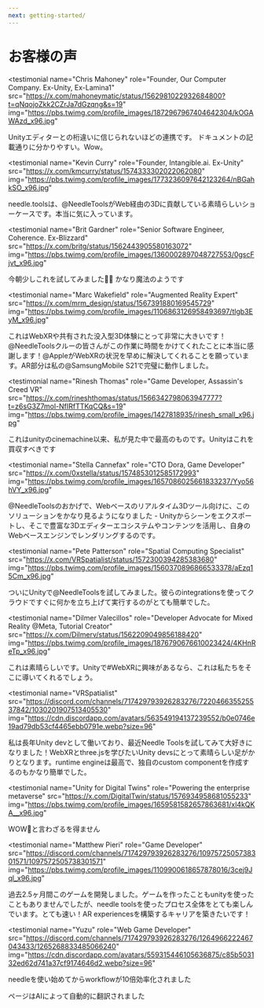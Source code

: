 ```yaml
---
next: getting-started/
---
```


# お客様の声

<p></p>

<testimonial
  name="Chris Mahoney"
  role="Founder, Our Computer Company. Ex-Unity, Ex-Lamina1"
  src="https://x.com/mahoneymatic/status/1562981022932684800?t=qNqojoZkk2CZrJa7dGzqng&s=19"
  img="https://pbs.twimg.com/profile_images/1872967967404642304/kOGAWAzd_x96.jpg"
>
Unityエディターとの桁違いに信じられないほどの連携です。
ドキュメントの記載通りに分かりやすい。Wow。
</testimonial>

<testimonial
  name="Kevin Curry"
  role="Founder, Intangible.ai. Ex-Unity"
  src="https://x.com/kmcurry/status/1574333302022062080"
  img="https://pbs.twimg.com/profile_images/1773236097642123264/nBGahkSO_x96.jpg"
>
needle.toolsは、@NeedleToolsがWeb経由の3Dに貢献している素晴らしいショーケースです。本当に気に入っています。
</testimonial>

<testimonial
  name="Brit Gardner"
  role="Senior Software Engineer, Coherence. Ex-Blizzard"
  src="https://x.com/britg/status/1562443905580163072"
  img="https://pbs.twimg.com/profile_images/1360002897048727553/0gscFjvt_x96.jpg"
>
今朝少しこれを試してみました🤯🤯 かなり魔法のようです
</testimonial>

<testimonial
  name="Marc Wakefield"
  role="Augmented Reality Expert"
  src="https://x.com/mrm_design/status/1567391880169545729"
  img="https://pbs.twimg.com/profile_images/1106863126958493697/tlgb3EyM_x96.jpg"
>
これはWebXRや共有された没入型3D体験にとって非常に大きいです！@NeedleToolsクルーの皆さんがこの作業に時間をかけてくれたことに本当に感謝します！@AppleがWebXRの状況を早めに解決してくれることを願っています。AR部分は私の@SamsungMobile S21で完璧に動作しました。
</testimonial>

<testimonial
  name="Rinesh Thomas"
  role="Game Developer, Assassin's Creed VR"
  src="https://x.com/rineshthomas/status/1566342798063947777?t=z6sG3Z7mol-NfIRfTTKqCQ&s=19"
  img="https://pbs.twimg.com/profile_images/1427818935/rinesh_small_x96.jpg"
>
これはunityのcinemachine以来、私が見た中で最高のものです。Unityはこれを買収すべきです
</testimonial>

<testimonial
  name="Stella Cannefax"
  role="CTO Dora, Game Developer"
  src="https://x.com/0xstella/status/1574853012585172993"
  img="https://pbs.twimg.com/profile_images/1657086025661833237/Yyo56hVY_x96.jpg"
>
@NeedleToolsのおかげで、Webベースのリアルタイム3Dツール向けに、このソリューションをかなり見るようになりました - Unityからシーンをエクスポートし、そこで豊富な3Dエディターエコシステムやコンテンツを活用し、自身のWebベースエンジンでレンダリングするのです。
</testimonial>

<testimonial
  name="Pete Patterson"
  role="Spatial Computing Specialist"
  src="https://x.com/VRSpatialist/status/1572300394285383680"
  img="https://pbs.twimg.com/profile_images/1560370896866533378/aEzq15Cm_x96.jpg"
>
ついにUnityで@NeedleToolsを試してみました。彼らのintegrationsを使ってクラウドですぐに何かを立ち上げて実行するのがとても簡単でした。
</testimonial>

<testimonial
  name="Dilmer Valecillos"
  role="Developer Advocate for Mixed Reality @Meta, Tutorial Creator"
  src="https://x.com/Dilmerv/status/1562209049856188420"
  img="https://pbs.twimg.com/profile_images/1876790676610023424/4KHnReTp_x96.jpg"
>
これは素晴らしいです。Unityで#WebXRに興味があるなら、これは私たちをそこに導いてくれるでしょう。
</testimonial>

<testimonial
  name="VRSpatialist"
  src="https://discord.com/channels/717429793926283276/722046635525537842/1030201907513405530"
  img="https://cdn.discordapp.com/avatars/563549194137239552/b0e0746e19ad79db53cf4465ebb0791e.webp?size=96"
>
私は長年Unity devとして働いており、最近Needle Toolsを試してみて大好きになりました！WebXRとthree.jsを学びたいUnity devsにとって素晴らしい足がかりとなります。runtime engineは最高で、独自のcustom componentを作成するのもかなり簡単でした。
</testimonial>

<testimonial
  name="Unity for Digital Twins"
  role="Powering the enterprise metaverse"
  src="https://x.com/DigitalTwin/status/1576934958681055233"
  img="https://pbs.twimg.com/profile_images/1659581582657863681/xl4kQKA__x96.jpg"
>
WOW🤩と言わざるを得ません
</testimonial>

<testimonial
  name="Matthew Pieri"
  role="Game Developer"
  src="https://discord.com/channels/717429793926283276/1097572505738301571/1097572505738301571"
  img="https://pbs.twimg.com/profile_images/1109900618657878016/3cej9Jql_x96.jpg"
>
過去2.5ヶ月間このゲームを開発しました。ゲームを作ったこともunityを使ったこともありませんでしたが、needle toolsを使ったプロセス全体をとても楽しんでいます。とても速い！AR experiencesを構築するキャリアを築きたいです！
</testimonial>

<testimonial
  name="Yuzu"
  role="Web Game Developer"
  src="https://discord.com/channels/717429793926283276/1264966222467043433/1265268833485066240"
  img="https://cdn.discordapp.com/avatars/559315446105636875/c85b503132ed62d741a37cf9174646d2.webp?size=96"
>
needleを使い始めてからworkflowが10倍効率化されました

ページはAIによって自動的に翻訳されました